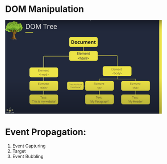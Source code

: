 # DOM Manipulation

![DOM Manipulation Tree](./resources/dom_1.png)

# Event Propagation:

1. Event Capturing
2. Target
3. Event Bubbling
